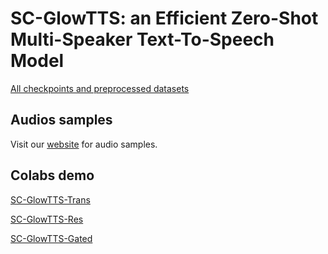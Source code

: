 # SC-GlowTTS: an Efficient Zero-Shot Multi-Speaker Text-To-Speech Model


[All checkpoints and preprocessed datasets](https://drive.google.com/drive/folders/15H5xB26no5DWZNbWoG6Rs04hSkdm-Q2s?usp=sharing)


## Audios samples
Visit our [website]() for audio samples.


## Colabs demo

[SC-GlowTTS-Trans](https://colab.research.google.com/drive/1yyQDc-xWCqa2g-d1joW_goqbYZKaImsJ?usp=sharing)

[SC-GlowTTS-Res](https://colab.research.google.com/drive/12xhFAoIMbrAZLDl52qoCewclcWrseZvn?usp=sharing)

[SC-GlowTTS-Gated](https://colab.research.google.com/drive/12AkecRGFFgqchoSYiySjqgb-MzFp_eUo?usp=sharing)
